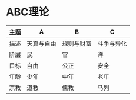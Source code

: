 # ABC理论
|主题|A|B|C|
|----|----|----|----|
|描述|天真与自由|规则与财富|斗争与异化|
|阶层|民|官|洋|
|目标|自由|公正|安全|
|年龄|少年|中年|老年|
|宗教|道教|儒教|马列|
